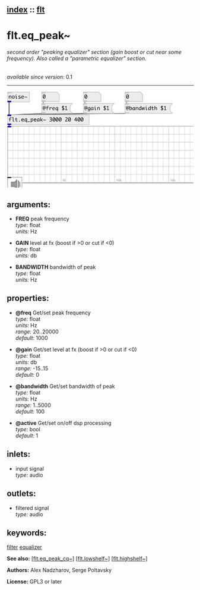 [index](index.html) :: [flt](category_flt.html)
---

# flt.eq_peak~

###### second order &#34;peaking equalizer&#34; section (gain boost or cut near some frequency). Also called a &#34;parametric equalizer&#34; section.

*available since version:* 0.1

---




[![example](../examples/img/flt.eq_peak~.jpg)](../examples/pd/flt.eq_peak~.pd)



## arguments:

* **FREQ**
peak frequency<br>
_type:_ float<br>
_units:_ Hz<br>

* **GAIN**
level at fx (boost if &gt;0 or cut if &lt;0)<br>
_type:_ float<br>
_units:_ db<br>

* **BANDWIDTH**
bandwidth of peak<br>
_type:_ float<br>
_units:_ Hz<br>





## properties:

* **@freq** 
Get/set peak frequency<br>
_type:_ float<br>
_units:_ Hz<br>
_range:_ 20..20000<br>
_default:_ 1000<br>

* **@gain** 
Get/set level at fx (boost if &gt;0 or cut if &lt;0)<br>
_type:_ float<br>
_units:_ db<br>
_range:_ -15..15<br>
_default:_ 0<br>

* **@bandwidth** 
Get/set bandwidth of peak<br>
_type:_ float<br>
_units:_ Hz<br>
_range:_ 1..5000<br>
_default:_ 100<br>

* **@active** 
Get/set on/off dsp processing<br>
_type:_ bool<br>
_default:_ 1<br>



## inlets:

* input signal<br>
_type:_ audio



## outlets:

* filtered signal<br>
_type:_ audio



## keywords:

[filter](keywords/filter.html)
[equalizer](keywords/equalizer.html)



**See also:**
[\[flt.eq_peak_cq~\]](flt.eq_peak_cq~.html)
[\[flt.lowshelf~\]](flt.lowshelf~.html)
[\[flt.highshelf~\]](flt.highshelf~.html)




**Authors:** Alex Nadzharov, Serge Poltavsky




**License:** GPL3 or later





